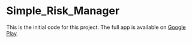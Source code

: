 # Simple_Risk_Manager
This is the initial code for this project. 
The full app is available on [Google Play](https://play.google.com/store/apps/details?id=com.freeriskmanager).
